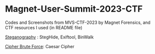 # Magnet-User-Summit-2023-CTF
Codes and Screenshots from MVS-CTF-2023 by Magnet Forensics, and CTF resources I used (in README file)

[Steganography](https://aperisolve.fr/) : StegHide, Exiftool, BinWalk

[Cipher Brute Force](https://www.dcode.fr/caesar-cipher): Caesar Cipher
